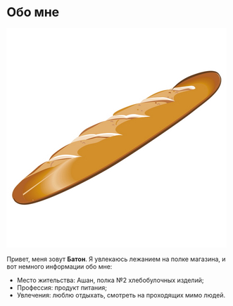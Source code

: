 # Обо мне

![Моя фотография](baton3.jpg)

Привет, меня зовут __Батон__. Я увлекаюсь лежанием на полке магазина, и вот немного информации обо мне:
- Место жительства: Ашан, полка №2 хлебобулочных изделий;
- Профессия: продукт питания;
- Увлечения: люблю отдыхать, смотреть на проходящих мимо людей.